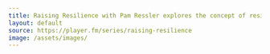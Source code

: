 ```yaml
---
title: Raising Resilience with Pam Ressler explores the concept of resilience in our lives.
layout: default
source: https://player.fm/series/raising-resilience
image: /assets/images/
---
```

